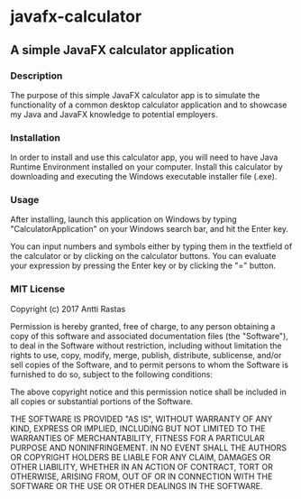 # javafx-calculator
<h2>A simple JavaFX calculator application</h2>


<h3>Description</h3>

The purpose of this simple JavaFX calculator app is to simulate the functionality of a common desktop calculator application
and to showcase my Java and JavaFX knowledge to potential employers.


<h3>Installation</h3>

In order to install and use this calculator app, you will need to have Java Runtime Environment installed on your computer.
Install this calculator by downloading and executing the Windows executable installer file (.exe).


<h3>Usage</h3>

After installing, launch this application on Windows by typing "CalculatorApplication" on your Windows search bar, and hit
the Enter key. 

You can input numbers and symbols either by typing them in the textfield of the calculator or by clicking on the calculator
buttons. You can evaluate your expression by pressing the Enter key or by clicking the "=" button.



<h3>MIT License</h3>

Copyright (c) 2017 Antti Rastas

Permission is hereby granted, free of charge, to any person obtaining a copy
of this software and associated documentation files (the "Software"), to deal
in the Software without restriction, including without limitation the rights
to use, copy, modify, merge, publish, distribute, sublicense, and/or sell
copies of the Software, and to permit persons to whom the Software is
furnished to do so, subject to the following conditions:

The above copyright notice and this permission notice shall be included in all
copies or substantial portions of the Software.

THE SOFTWARE IS PROVIDED "AS IS", WITHOUT WARRANTY OF ANY KIND, EXPRESS OR
IMPLIED, INCLUDING BUT NOT LIMITED TO THE WARRANTIES OF MERCHANTABILITY,
FITNESS FOR A PARTICULAR PURPOSE AND NONINFRINGEMENT. IN NO EVENT SHALL THE
AUTHORS OR COPYRIGHT HOLDERS BE LIABLE FOR ANY CLAIM, DAMAGES OR OTHER
LIABILITY, WHETHER IN AN ACTION OF CONTRACT, TORT OR OTHERWISE, ARISING FROM,
OUT OF OR IN CONNECTION WITH THE SOFTWARE OR THE USE OR OTHER DEALINGS IN THE
SOFTWARE.

